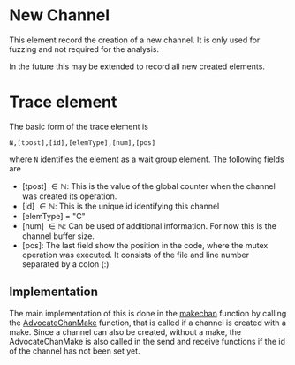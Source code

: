 # New Channel

This element record the creation of a new channel. It is only used for fuzzing and not required for the analysis.

In the future this may be extended to record all new created elements.

# Trace element

The basic form of the trace element is

```
N,[tpost],[id],[elemType],[num],[pos]
```

where `N` identifies the element as a wait group element. The following
fields are

- [tpost] $\in\mathbb N$: This is the value of the global counter when the channel was created
  its operation.
- [id] $\in\mathbb N$: This is the unique id identifying this channel
- [elemType] = "C"
- [num] $\in\mathbb N$: Can be used of additional information. For now this is the channel buffer size.
- [pos]: The last field show the position in the code, where the mutex operation
  was executed. It consists of the file and line number separated by a colon (:)

## Implementation

The main implementation of this is done in the [makechan](../../go-patch/src/runtime/chan.go#L201) function by calling the [AdvocateChanMake](../../go-patch/src/runtime/advocate_trace_new_elem.go#L35) function, that is called if a channel is created with a make. Since a channel can also be created, without a make, the AdvocateChanMake is also called in the send and receive functions if the id of the channel has not been set yet.
